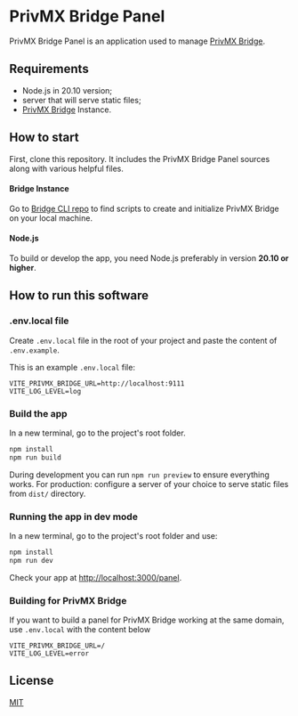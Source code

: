 # PrivMX Bridge Panel

PrivMX Bridge Panel is an application used to manage [PrivMX Bridge](https://privmx.dev).

## Requirements

-   Node.js in 20.10 version;
-   server that will serve static files;
-   [PrivMX Bridge](https://github.com/simplito/privmx-bridge) Instance.

## How to start

First, clone this repository. It includes the PrivMX Bridge Panel sources along with various helpful files.

#### Bridge Instance

Go to [Bridge CLI repo](https://github.com/simplito/privmx-bridge-docker) to find scripts to create and initialize PrivMX Bridge on your local machine.

#### Node.js

To build or develop the app, you need Node.js preferably in version **20.10 or higher**.

## How to run this software

### .env.local file

Create `.env.local` file in the root of your project and paste the content of `.env.example`.

This is an example `.env.local` file:

```ENV
VITE_PRIVMX_BRIDGE_URL=http://localhost:9111
VITE_LOG_LEVEL=log
```

### Build the app

In a new terminal, go to the project's root folder.

```sh
npm install
npm run build
```

During development you can run `npm run preview` to ensure everything works. For production: configure a server of your choice to serve static files from `dist/` directory.

### Running the app in dev mode

In a new terminal, go to the project's root folder and use:

```sh
npm install
npm run dev
```

Check your app at <http://localhost:3000/panel>.

### Building for PrivMX Bridge

If you want to build a panel for PrivMX Bridge working at the same domain, use `.env.local` with the content below

```ENV
VITE_PRIVMX_BRIDGE_URL=/
VITE_LOG_LEVEL=error
```

## License

[MIT](./LICENSE)
